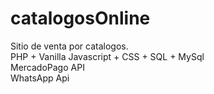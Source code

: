 # catalogosOnline<br>
Sitio de venta por catalogos.<br>
PHP + Vanilla Javascript + CSS + SQL + MySql<br>
MercadoPago API<br>
WhatsApp Api<br>
